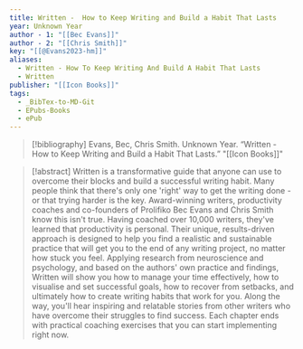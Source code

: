 ```yaml
---
title: Written -  How to Keep Writing and Build a Habit That Lasts
year: Unknown Year
author - 1: "[[Bec Evans]]"
author - 2: "[[Chris Smith]]"
key: "[[@Evans2023-hm]]"
aliases:
  - Written - How To Keep Writing And Build A Habit That Lasts
  - Written
publisher: "[[Icon Books]]"
tags:
  - _BibTex-to-MD-Git
  - EPubs-Books
  - ePub
---
```


> [!bibliography]
> Evans, Bec, Chris Smith. Unknown Year. “Written -  How to Keep Writing and Build a Habit That Lasts.” "[[Icon Books]]"

> [!abstract]
> Written is a transformative guide that anyone can use to overcome their blocks and build a successful writing habit. Many people think that there's only one 'right' way to get the writing done - or that trying harder is the key. Award-winning writers, productivity coaches and co-founders of Prolifiko Bec Evans and Chris Smith know this isn't true. Having coached over 10,000 writers, they've learned that productivity is personal. Their unique, results-driven approach is designed to help you find a realistic and sustainable practice that will get you to the end of any writing project, no matter how stuck you feel. Applying research from neuroscience and psychology, and based on the authors' own practice and findings, Written will show you how to manage your time effectively, how to visualise and set successful goals, how to recover from setbacks, and ultimately how to create writing habits that work for you. Along the way, you'll hear inspiring and relatable stories from other writers who have overcome their struggles to find success. Each chapter ends with practical coaching exercises that you can start implementing right now.